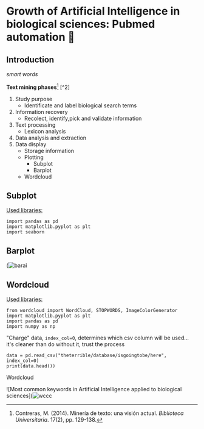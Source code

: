 # Growth of Artificial Intelligence in biological sciences: Pubmed automation 🔬
## **Introduction**
 *smart words*
 
**Text mining phases**[^1] [^2]
1. Study purpose
   - Identificate and label biological search terms
2. Information recovery
   - Recolect, identify,pick and validate information
3. Text processing
   - Lexicon analysis
5. Data analysis and extraction
6. Data display
   - Storage information
   - Plotting
     - Subplot
     - Barplot
   - Wordcloud


## **Subplot**
<ins>Used libraries:</ins>

```
import pandas as pd
import matplotlib.pyplot as plt
import seaborn
```

## **Barplot**


(![barai](https://github.com/user-attachments/assets/e754cbb7-cd6c-42c9-b539-6d6e8211a504)

 
## **Wordcloud**

<ins>Used libraries:</ins>

```
from wordcloud import WordCloud, STOPWORDS, ImageColorGenerator
import matplotlib.pyplot as plt
import pandas as pd
import numpy as np
```

"Charge" data, `index_col=0`, determines which csv column will be used... it's cleaner than do without it, trust the process

```
data = pd.read_csv("theterrible/database/isgoingtobe/here", index_col=0)
print(data.head())
```
Wordcloud

![Most common keywords in Artificial Intelligence applied to biological sciences](![wccc](https://github.com/user-attachments/assets/dde6f712-3586-4ad8-9b20-338cdedbb3b8)


[^1]: Contreras, M. (2014). Minería de texto: una visión actual. *Biblioteca Universitaria*. 17(2), pp. 129-138.
